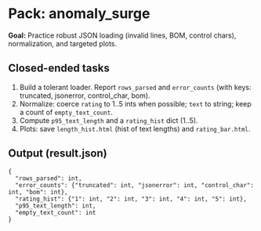 # Pack: anomaly_surge

**Goal:** Practice robust JSON loading (invalid lines, BOM, control chars), normalization, and targeted plots.

## Closed-ended tasks
1) Build a tolerant loader. Report `rows_parsed` and `error_counts` (with keys: truncated, jsonerror, control_char, bom).
2) Normalize: coerce `rating` to 1..5 ints when possible; `text` to string; keep a count of `empty_text_count`.
3) Compute `p95_text_length` and a `rating_hist` dict (1..5).
4) Plots: save `length_hist.html` (hist of text lengths) and `rating_bar.html`.

## Output (result.json)
```
{
  "rows_parsed": int,
  "error_counts": {"truncated": int, "jsonerror": int, "control_char": int, "bom": int},
  "rating_hist": {"1": int, "2": int, "3": int, "4": int, "5": int},
  "p95_text_length": int,
  "empty_text_count": int
}
```
